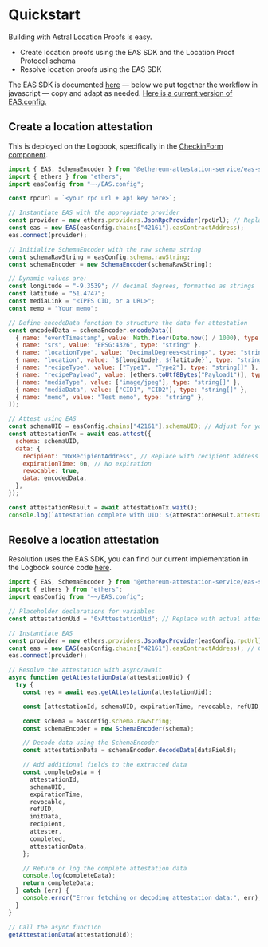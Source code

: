 # Quickstart

Building with Astral Location Proofs is easy.

- Create location proofs using the EAS SDK and the Location Proof Protocol schema
- Resolve location proofs using the EAS SDK

The EAS SDK is documented [here](https://docs.attest.org/docs/welcome) — below we put together the workflow in javascript — copy and adapt as needed. [Here is a current version of EAS.config.](https://github.com/AstralProtocol/logbook/blob/main/packages/nextjs/EAS.config.ts)

## Create a location attestation

This is deployed on the Logbook, specifically in the [CheckinForm component](https://github.com/AstralProtocol/logbook/blob/main/packages/nextjs/components/CheckinForm.tsx).

```javascript
import { EAS, SchemaEncoder } from "@ethereum-attestation-service/eas-sdk";
import { ethers } from "ethers";
import easConfig from "~~/EAS.config";

const rpcUrl = `<your rpc url + api key here>`;

// Instantiate EAS with the appropriate provider
const provider = new ethers.providers.JsonRpcProvider(rpcUrl); // Replace with your RPC URL
const eas = new EAS(easConfig.chains["42161"].easContractAddress);
eas.connect(provider);

// Initialize SchemaEncoder with the raw schema string
const schemaRawString = easConfig.schema.rawString;
const schemaEncoder = new SchemaEncoder(schemaRawString);

// Dynamic values are:
const longitude = "-9.3539"; // decimal degrees, formatted as strings
const latitude = "51.4747";
const mediaLink = "<IPFS CID, or a URL>";
const memo = "Your memo";

// Define encodeData function to structure the data for attestation
const encodedData = schemaEncoder.encodeData([
  { name: "eventTimestamp", value: Math.floor(Date.now() / 1000), type: "uint256" },
  { name: "srs", value: "EPSG:4326", type: "string" },
  { name: "locationType", value: "DecimalDegrees<string>", type: "string" },
  { name: "location", value: `${longitude}, ${latitude}`, type: "string" },
  { name: "recipeType", value: ["Type1", "Type2"], type: "string[]" },
  { name: "recipePayload", value: [ethers.toUtf8Bytes("Payload1")], type: "bytes[]" },
  { name: "mediaType", value: ["image/jpeg"], type: "string[]" },
  { name: "mediaData", value: ["CID1", "CID2"], type: "string[]" },
  { name: "memo", value: "Test memo", type: "string" },
]);

// Attest using EAS
const schemaUID = easConfig.chains["42161"].schemaUID; // Adjust for your chain ID
const attestationTx = await eas.attest({
  schema: schemaUID,
  data: {
    recipient: "0xRecipientAddress", // Replace with recipient address
    expirationTime: 0n, // No expiration
    revocable: true,
    data: encodedData,
  },
});

const attestationResult = await attestationTx.wait();
console.log(`Attestation complete with UID: ${attestationResult.attestationUID}`);
```

## Resolve a location attestation

Resolution uses the EAS SDK, you can find our current implementation in the Logbook source code [here](https://github.com/AstralProtocol/logbook/blob/main/packages/nextjs/app/attestation/%5B%5B...slug%5D%5D/page.tsx).

```javascript
import { EAS, SchemaEncoder } from "@ethereum-attestation-service/eas-sdk";
import { ethers } from "ethers";
import easConfig from "~~/EAS.config";

// Placeholder declarations for variables
const attestationUid = "0xAttestationUid"; // Replace with actual attestation UID

// Instantiate EAS
const provider = new ethers.providers.JsonRpcProvider(easConfig.rpcUrl); // Replace with your RPC URL
const eas = new EAS(easConfig.chains["42161"].easContractAddress); // Chain ID must be where the attestation is registered!
eas.connect(provider);

// Resolve the attestation with async/await
async function getAttestationData(attestationUid) {
  try {
    const res = await eas.getAttestation(attestationUid);

    const [attestationId, schemaUID, expirationTime, revocable, refUID, initData, recipient, attester, completed, dataField] = res; // Destructure response

    const schema = easConfig.schema.rawString;
    const schemaEncoder = new SchemaEncoder(schema);

    // Decode data using the SchemaEncoder
    const attestationData = schemaEncoder.decodeData(dataField);

    // Add additional fields to the extracted data
    const completeData = {
      attestationId,
      schemaUID,
      expirationTime,
      revocable,
      refUID,
      initData,
      recipient,
      attester,
      completed,
      attestationData,
    };

    // Return or log the complete attestation data
    console.log(completeData);
    return completeData;
  } catch (err) {
    console.error("Error fetching or decoding attestation data:", err);
  }
}

// Call the async function
getAttestationData(attestationUid);
```
